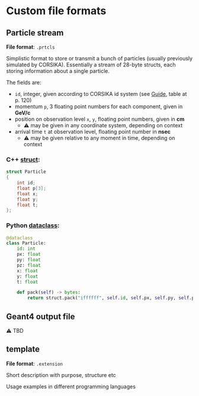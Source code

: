 # Custom file formats

## Particle stream

**File format**: `.prtcls`

Simplistic format to store or transmit a bunch of particles (usually previously simulated by CORSIKA).
Essentially a stream of 28-byte structs, each storing information about a single particle.

The fields are:
- `id`, integer, given according to CORSIKA id system (see [Guide](https://web.iap.kit.edu/corsika/usersguide/usersguide.pdf), table at p. 120)
- momentum `p`, 3 floating point numbers for each component, given in **GeV/c**
- position on observation level `x`, `y`, floating point numbers, given in **cm**
  - ⚠️ may be given in any coordinate system, depending on context
- arrival time `t` at observation level, floating point number in **nsec**
  - ⚠️ may be given relative to any moment in time, depending on context

### C++ [struct](../src/detector/include/C2Primary.hh):

```C++
struct Particle
{
    int id;
    float p[3];
    float x;
    float y;
    float t;
};
```

### Python [dataclass](../test/test_muon_detector.py):

```python
@dataclass
class Particle:
    id: int
    px: float
    py: float
    pz: float
    x: float
    y: float
    t: float

    def pack(self) -> bytes:
        return struct.pack("iffffff", self.id, self.px, self.py, self.pz, self.x, self.y, self.t)
```

## Geant4 output file

⚠️ TBD

## template

**File format**: `.extension`

Short description with purpose, structure etc

Usage examples in different programming languages
